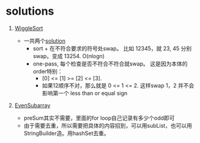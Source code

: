 # solutions 

1. [WiggleSort](./WiggleSort.java) 
    - 一共两个[solution](https://leetcode.com/problems/wiggle-sort/solution/)
        - sort + 在不符合要求的符号处swap。 比如 12345，就 23, 45 分别swap。变成 13254.   O(nlogn)
        - one-pass, 每个检查是否不符合不符合就swap。 这是因为本体的order特别：
            - [0] <= [1] >= [2] <= [3].
            - 如果12顺序不对，那么就是 0 <= 1 <= 2. 这样swap 1，2 并不会影响第一个 less than or equal sign
    
2. [EvenSubarray](./EvenSubarray.java)
    - preSum其实不需要，里面的for loop自己记录有多少个odd即可
    - 由于需要去重，所以需要把具体的内容招到，可以用subList，也可以用StringBuilder造。用hashSet去重。